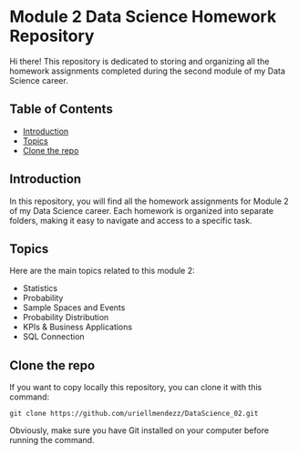 # Module 2 Data Science Homework Repository

Hi there! This repository is dedicated to storing and organizing all the homework assignments completed during the second module of my Data Science career.

## Table of Contents

- [Introduction](#introduction)
- [Topics](#topics)
- [Clone the repo](#getting-started)

## Introduction

In this repository, you will find all the homework assignments for Module 2 of my Data Science career. Each homework is organized into separate folders, making it easy to navigate and access to a specific task.


## Topics
Here are the main topics related to this module 2:
- Statistics
- Probability
- Sample Spaces and Events
- Probability Distribution
- KPIs & Business Applications
- SQL Connection


## Clone the repo

If you want to copy locally this repository, you can clone it with this command:

```
git clone https://github.com/uriellmendezz/DataScience_02.git
```

Obviously, make sure you have Git installed on your computer before running the command.

